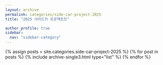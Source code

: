```yaml
---
layout: archive
permalink: categories/side-car-project-2025
title: "2025 사이드카 프로젝트트"

author_profile: true
sidebar:
  nav: "sidebar-category"
---
```


<div class="grid__wrapper">
{% assign posts = site.categories.side-car-project-2025 %}
{% for post in posts %}
{% include archive-single3.html type="list" %}
{% endfor %}
</div>